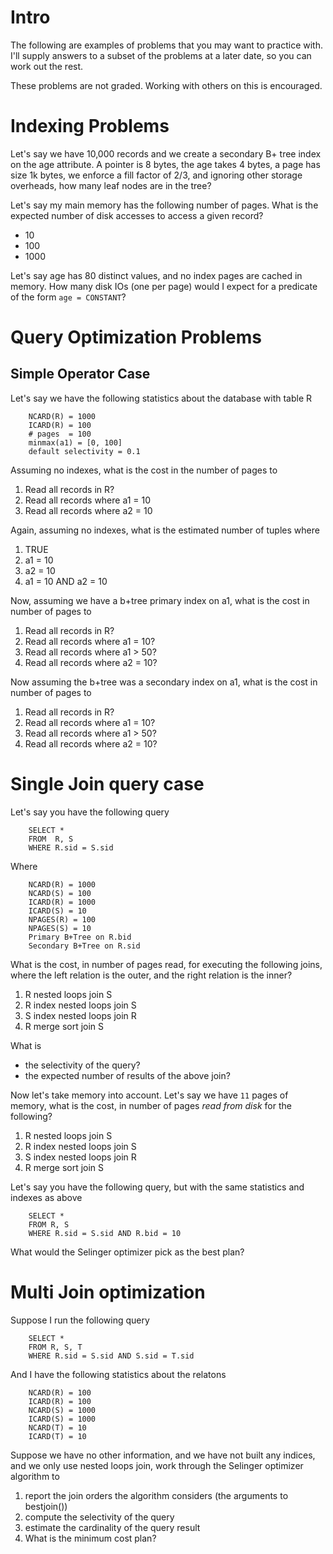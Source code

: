# Intro

The following are examples of problems that you may want to practice with.  I'll supply answers to a subset of the problems at a later date, so you can work out the rest.

These problems are not graded.  Working with others on this is encouraged.


# Indexing Problems

Let's say we have 10,000 records and we create a secondary B+ tree index on the age attribute.  A pointer is 8 bytes, the age takes 4 bytes, a page has size 1k bytes, we enforce a fill factor of 2/3, and ignoring other storage overheads, how many leaf nodes are in the tree?

Let's say my main memory has the following number of pages.  What is the expected number of disk accesses to access a given record?

* 10
* 100
* 1000

Let's say age has 80 distinct values, and no index pages are cached in memory.  How many disk IOs (one per page) would I expect for a predicate of the form `age = CONSTANT`?




# Query Optimization Problems


## Simple Operator Case

Let's say we have the following statistics about the database with table R

        NCARD(R) = 1000
        ICARD(R) = 100
        # pages  = 100
        minmax(a1) = [0, 100]
        default selectivity = 0.1

Assuming no indexes, what is the cost in the number of pages to

1. Read all records in R?
1. Read all records where a1 = 10
1. Read all records where a2 = 10

Again, assuming no indexes, what is the estimated number of tuples where

1. TRUE
1. a1 = 10
1. a2 = 10
1. a1 = 10 AND a2 = 10

Now, assuming we have a b+tree primary index on a1, what is the cost in number of pages to

1. Read all records in R?
1. Read all records where a1 = 10?
1. Read all records where a1 > 50?
1. Read all records where a2 = 10?

Now assuming the b+tree was a secondary index on a1, what is the cost in number of pages to

1. Read all records in R?
1. Read all records where a1 = 10?
1. Read all records where a1 > 50?
1. Read all records where a2 = 10?


# Single Join query case

Let's say you have the following query

        SELECT *
        FROM  R, S
        WHERE R.sid = S.sid 

Where

        NCARD(R) = 1000
        NCARD(S) = 100
        ICARD(R) = 1000
        ICARD(S) = 10
        NPAGES(R) = 100
        NPAGES(S) = 10
        Primary B+Tree on R.bid
        Secondary B+Tree on R.sid


What is the cost, in number of pages read, for executing the following joins, where the left relation is the outer, and the right relation is the inner?


1. R nested loops join S
1. R index nested loops join S
1. S index nested loops join R
1. R merge sort join S


What is

* the selectivity of the query?
* the expected number of results of the above join?  

Now let's take memory into account.  Let's say we have `11` pages of memory, what is the cost, in number of pages _read from disk_ for the following?

1. R nested loops join S
1. R index nested loops join S
1. S index nested loops join R
1. R merge sort join S


Let's say you have the following query, but with the same statistics and indexes as above

        SELECT *
        FROM R, S
        WHERE R.sid = S.sid AND R.bid = 10

What would the Selinger optimizer pick as the best plan?


# Multi Join optimization

Suppose I run the following query

        SELECT *
        FROM R, S, T
        WHERE R.sid = S.sid AND S.sid = T.sid

And I have the following statistics about the relatons

        NCARD(R) = 100
        ICARD(R) = 100
        NCARD(S) = 1000
        ICARD(S) = 1000
        NCARD(T) = 10
        ICARD(T) = 10

Suppose we have no other information, and we have not built any indices, and we only use nested loops join, work through the Selinger optimizer algorithm to

1. report the join orders the algorithm considers (the arguments to bestjoin())
1. compute the selectivity of the query
1. estimate the cardinality of the query result 
1. What is the minimum cost plan?